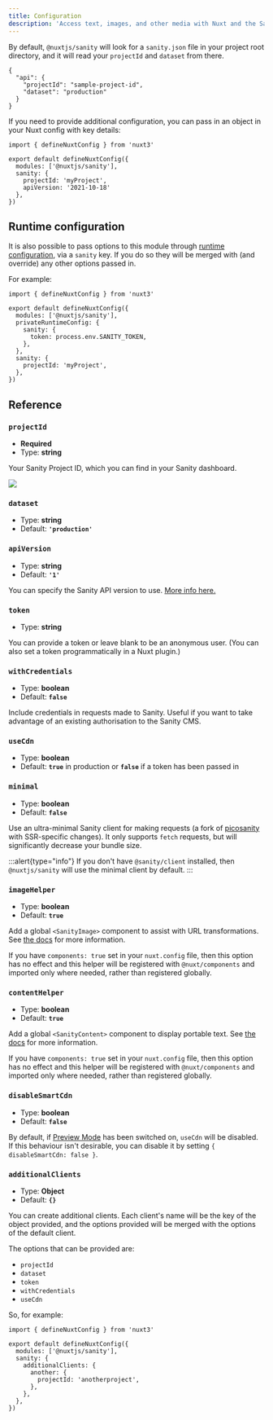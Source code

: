 ```yaml
---
title: Configuration
description: 'Access text, images, and other media with Nuxt and the Sanity headless CMS.'
---
```


By default, `@nuxtjs/sanity` will look for a `sanity.json` file in your project root directory, and it will read your `projectId` and `dataset` from there.

```json{}[sanity.json]
{
  "api": {
    "projectId": "sample-project-id",
    "dataset": "production"
  }
}
```

If you need to provide additional configuration, you can pass in an object in your Nuxt config with key details:

```js{}[nuxt.config.js]
import { defineNuxtConfig } from 'nuxt3'

export default defineNuxtConfig({
  modules: ['@nuxtjs/sanity'],
  sanity: {
    projectId: 'myProject',
    apiVersion: '2021-10-18'
  },
})
```

## Runtime configuration

It is also possible to pass options to this module through [runtime configuration](https://nuxtjs.org/guide/runtime-config/), via a `sanity` key. If you do so they will be merged with (and override) any other options passed in.

For example:

```js{}[nuxt.config.js]
import { defineNuxtConfig } from 'nuxt3'

export default defineNuxtConfig({
  modules: ['@nuxtjs/sanity'],
  privateRuntimeConfig: {
    sanity: {
      token: process.env.SANITY_TOKEN,
    },
  },
  sanity: {
    projectId: 'myProject',
  },
})
```

## Reference

### `projectId`

- **Required**
- Type: **string**

Your Sanity Project ID, which you can find in your Sanity dashboard.

![](/sanity-dashboard.png)

### `dataset`

- Type: **string**
- Default: **`'production'`**

### `apiVersion`

- Type: **string**
- Default: **`'1'`**

You can specify the Sanity API version to use. [More info here.](https://www.sanity.io/help/js-client-api-version)

### `token`

- Type: **string**

You can provide a token or leave blank to be an anonymous user. (You can also set a token programmatically in a Nuxt plugin.)

### `withCredentials`

- Type: **boolean**
- Default: **`false`**

Include credentials in requests made to Sanity. Useful if you want to take advantage of an existing authorisation to the Sanity CMS.

### `useCdn`

- Type: **boolean**
- Default: **`true`** in production or **`false`** if a token has been passed in

### `minimal`

- Type: **boolean**
- Default: **`false`**

Use an ultra-minimal Sanity client for making requests (a fork of [picosanity](https://github.com/rexxars/picosanity) with SSR-specific changes). It only supports `fetch` requests, but will significantly decrease your bundle size.

:::alert{type="info"}
If you don't have `@sanity/client` installed, then `@nuxtjs/sanity` will use the minimal client by default.
:::

### `imageHelper`

- Type: **boolean**
- Default: **`true`**

Add a global `<SanityImage>` component to assist with URL transformations. See [the docs](/helpers/images) for more information.

If you have `components: true` set in your `nuxt.config` file, then this option has no effect and this helper will be registered with `@nuxt/components` and imported only where needed, rather than registered globally.

### `contentHelper`

- Type: **boolean**
- Default: **`true`**

Add a global `<SanityContent>` component to display portable text. See [the docs](/helpers/portable-text) for more information.

If you have `components: true` set in your `nuxt.config` file, then this option has no effect and this helper will be registered with `@nuxt/components` and imported only where needed, rather than registered globally.

### `disableSmartCdn`

- Type: **boolean**
- Default: **`false`**

By default, if [Preview Mode](https://nuxtjs.org/docs/2.x/features/live-preview) has been switched on, `useCdn` will be disabled. If this behaviour isn't desirable, you can disable it by setting `{ disableSmartCdn: false }`.

### `additionalClients`

- Type: **Object**
- Default: **`{}`**

You can create additional clients. Each client's name will be the key of the object provided, and the options provided will be merged with the options of the default client.

The options that can be provided are:

- `projectId`
- `dataset`
- `token`
- `withCredentials`
- `useCdn`

So, for example:

```js{}[nuxt.config.js]
import { defineNuxtConfig } from 'nuxt3'

export default defineNuxtConfig({
  modules: ['@nuxtjs/sanity'],
  sanity: {
    additionalClients: {
      another: {
        projectId: 'anotherproject',
      },
    },
  },
})
```
